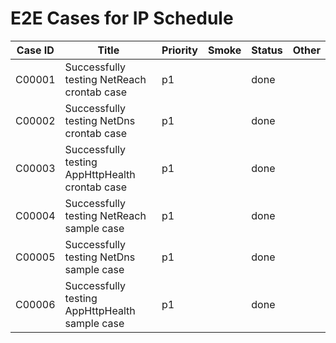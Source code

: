 # E2E Cases for IP Schedule

| Case ID | Title                                           | Priority | Smoke | Status |    Other    |
|---------|-------------------------------------------------|----------|-------|--------|-------------|
| C00001  | Successfully testing NetReach crontab case      | p1       |       | done   |             |
| C00002  | Successfully testing NetDns crontab case        | p1       |       | done   |             |
| C00003  | Successfully testing AppHttpHealth crontab case | p1       |       | done   |             |
| C00004  | Successfully testing NetReach sample case       | p1       |       | done   |             |
| C00005  | Successfully testing NetDns sample case         | p1       |       | done   |             |
| C00006  | Successfully testing AppHttpHealth sample case  | p1       |       | done   |             |

